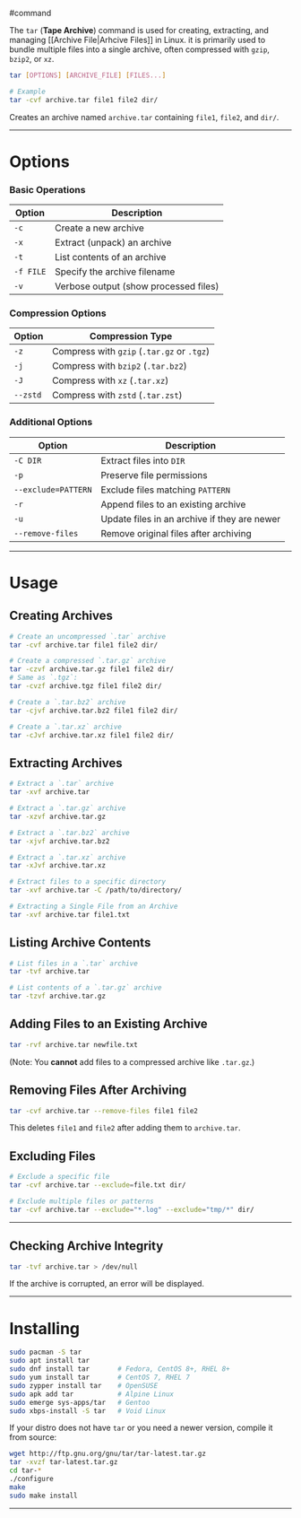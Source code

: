 #command 

The `tar` (**Tape Archive**) command is used for creating, extracting, and managing [[Archive File|Arhcive Files]] in Linux. it is primarily used to bundle multiple files into a single archive, often compressed with `gzip`, `bzip2`, or `xz`.

```bash
tar [OPTIONS] [ARCHIVE_FILE] [FILES...]
```

```bash
# Example
tar -cvf archive.tar file1 file2 dir/
```
Creates an archive named `archive.tar` containing `file1`, `file2`, and `dir/`.

---
# **Options**
### **Basic Operations**

|Option|Description|
|---|---|
|`-c`|Create a new archive|
|`-x`|Extract (unpack) an archive|
|`-t`|List contents of an archive|
|`-f FILE`|Specify the archive filename|
|`-v`|Verbose output (show processed files)|
### **Compression Options**

|Option|Compression Type|
|---|---|
|`-z`|Compress with `gzip` (`.tar.gz` or `.tgz`)|
|`-j`|Compress with `bzip2` (`.tar.bz2`)|
|`-J`|Compress with `xz` (`.tar.xz`)|
|`--zstd`|Compress with `zstd` (`.tar.zst`)|
### **Additional Options**

|Option|Description|
|---|---|
|`-C DIR`|Extract files into `DIR`|
|`-p`|Preserve file permissions|
|`--exclude=PATTERN`|Exclude files matching `PATTERN`|
|`-r`|Append files to an existing archive|
|`-u`|Update files in an archive if they are newer|
|`--remove-files`|Remove original files after archiving|

---
# **Usage**
## **Creating Archives**

```bash
# Create an uncompressed `.tar` archive
tar -cvf archive.tar file1 file2 dir/

# Create a compressed `.tar.gz` archive
tar -czvf archive.tar.gz file1 file2 dir/  
# Same as `.tgz`:
tar -cvzf archive.tgz file1 file2 dir/

# Create a `.tar.bz2` archive
tar -cjvf archive.tar.bz2 file1 file2 dir/

# Create a `.tar.xz` archive
tar -cJvf archive.tar.xz file1 file2 dir/
```
## **Extracting Archives**

```bash
# Extract a `.tar` archive
tar -xvf archive.tar

# Extract a `.tar.gz` archive
tar -xzvf archive.tar.gz

# Extract a `.tar.bz2` archive
tar -xjvf archive.tar.bz2

# Extract a `.tar.xz` archive
tar -xJvf archive.tar.xz

# Extract files to a specific directory
tar -xvf archive.tar -C /path/to/directory/

# Extracting a Single File from an Archive
tar -xvf archive.tar file1.txt
```

## **Listing Archive Contents**

```bash
# List files in a `.tar` archive
tar -tvf archive.tar

# List contents of a `.tar.gz` archive
tar -tzvf archive.tar.gz
```
## **Adding Files to an Existing Archive**

```bash
tar -rvf archive.tar newfile.txt
```
(Note: You **cannot** add files to a compressed archive like `.tar.gz`.)
## **Removing Files After Archiving**

```bash
tar -cvf archive.tar --remove-files file1 file2
```
This deletes `file1` and `file2` after adding them to `archive.tar`.

## **Excluding Files**

```bash
# Exclude a specific file
tar -cvf archive.tar --exclude=file.txt dir/

# Exclude multiple files or patterns
tar -cvf archive.tar --exclude="*.log" --exclude="tmp/*" dir/
```
---
## **Checking Archive Integrity**
```bash
tar -tvf archive.tar > /dev/null
```
If the archive is corrupted, an error will be displayed.

---
# **Installing**
```bash
sudo pacman -S tar
sudo apt install tar
sudo dnf install tar       # Fedora, CentOS 8+, RHEL 8+
sudo yum install tar       # CentOS 7, RHEL 7
sudo zypper install tar    # OpenSUSE
sudo apk add tar           # Alpine Linux
sudo emerge sys-apps/tar   # Gentoo
sudo xbps-install -S tar   # Void Linux
```
If your distro does not have `tar` or you need a newer version, compile it from source:
```bash
wget http://ftp.gnu.org/gnu/tar/tar-latest.tar.gz
tar -xvzf tar-latest.tar.gz
cd tar-*
./configure
make
sudo make install
```
---
